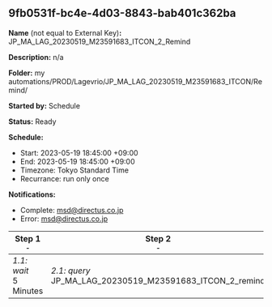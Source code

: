 ## 9fb0531f-bc4e-4d03-8843-bab401c362ba

**Name** (not equal to External Key)**:** JP_MA_LAG_20230519_M23591683_ITCON_2_Remind

**Description:** n/a

**Folder:** my automations/PROD/Lagevrio/JP_MA_LAG_20230519_M23591683_ITCON/Remind/

**Started by:** Schedule

**Status:** Ready

**Schedule:**

* Start: 2023-05-19 18:45:00 +09:00
* End: 2023-05-19 18:45:00 +09:00
* Timezone: Tokyo Standard Time
* Recurrance: run only once

**Notifications:**

* Complete: msd@directus.co.jp
* Error: msd@directus.co.jp

| Step 1<br>_<small>-</small>_ | Step 2<br>_<small>-</small>_ | Step 3<br>_<small>-</small>_ |
| --- | --- | --- |
| _1.1: wait_<br>5 Minutes | _2.1: query_<br>JP_MA_LAG_20230519_M23591683_ITCON_2_remind | _3.1: emailSend_<br>JP_MA_LAG_20230519_M23591683_ITCON_2_remind |
